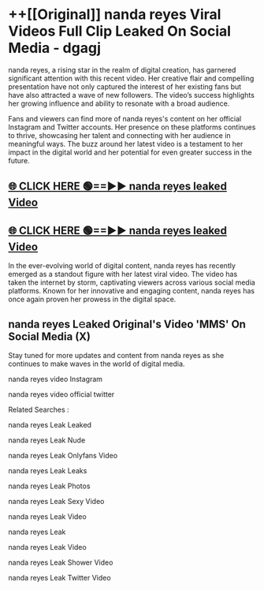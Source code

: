 # ++[[Original]] nanda reyes Viral Videos Full Clip Leaked On Social Media - dgagj<br>

nanda reyes, a rising star in the realm of digital creation, has garnered significant attention with this recent video. Her creative flair and compelling presentation have not only captured the interest of her existing fans but have also attracted a wave of new followers. The video’s success highlights her growing influence and ability to resonate with a broad audience.

Fans and viewers can find more of nanda reyes's content on her official Instagram and Twitter accounts. Her presence on these platforms continues to thrive, showcasing her talent and connecting with her audience in meaningful ways. The buzz around her latest video is a testament to her impact in the digital world and her potential for even greater success in the future.


## [🌐 CLICK HERE 🟢==►► nanda reyes leaked Video ](https://onlyclips.site?title=nanda_reyes&ref=git)

## [🌐 CLICK HERE 🟢==►► nanda reyes leaked Video ](https://onlyclips.site?title=nanda_reyes&ref=git)


In the ever-evolving world of digital content, nanda reyes has recently emerged as a standout figure with her latest viral video. The video has taken the internet by storm, captivating viewers across various social media platforms. Known for her innovative and engaging content, nanda reyes has once again proven her prowess in the digital space.



## nanda reyes L𝚎aked Original's Video 'MMS' On Social Media (X)


Stay tuned for more updates and content from nanda reyes as she continues to make waves in the world of digital media.

nanda reyes video Instagram

nanda reyes video official twitter


Related Searches :

nanda reyes Leak Leaked

nanda reyes Leak Nude

nanda reyes Leak Onlyfans Video

nanda reyes Leak Leaks

nanda reyes Leak Photos

nanda reyes Leak Sexy Video

nanda reyes Leak Video

nanda reyes Leak

nanda reyes Leak Video

nanda reyes Leak Shower Video

nanda reyes Leak Twitter Video

